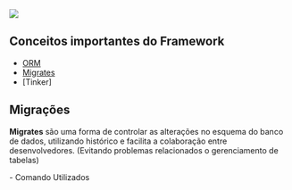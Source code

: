 <img src="https://img.shields.io/badge/Laravel-FF2D20?style=for-the-badge&logo=laravel&logoColor=white" />

## Conceitos importantes do Framework

- [ORM](#menu)
- [Migrates](#migrações)
- [Tinker]

## Migrações
<p align="left"> 
 <strong>Migrates</strong> são uma forma de controlar as alterações no esquema do banco de dados, utilizando histórico e facilita a colaboração entre desenvolvedores. 
 (Evitando problemas relacionados o gerenciamento de tabelas)
</p>
- Comando Utilizados